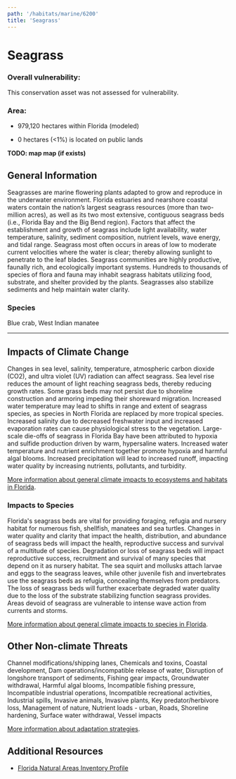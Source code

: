 ```yaml
---
path: '/habitats/marine/6200'
title: 'Seagrass'
---
```


# Seagrass

<div id="TopSection">



<div>

### Overall vulnerability:

This conservation asset was not assessed for vulnerability.

### Area:

-   979,120 hectares within Florida (modeled)

-   0 hectares (<1%) is located on public lands



</div>
</div>

**TODO: map map (if exists)**

## General Information

Seagrasses are marine flowering plants adapted to grow and reproduce in the underwater environment. Florida estuaries and nearshore coastal waters contain the nation’s largest seagrass resources (more than two-million acres), as well as its two most extensive, contiguous seagrass beds (i.e., Florida Bay and the Big Bend region). Factors that affect the establishment and growth of seagrass include light availability, water temperature, salinity, sediment composition, nutrient levels, wave energy, and tidal range. Seagrass most often occurs in areas of low to moderate current velocities where the water is clear; thereby allowing sunlight to penetrate to the leaf blades. Seagrass communities are highly productive, faunally rich, and ecologically important systems. Hundreds to thousands of species of flora and fauna may inhabit seagrass habitats utilizing food, substrate, and shelter provided by the plants. Seagrasses also stabilize sediments and help maintain water clarity.





### Species

Blue crab, West Indian manatee

<hr />

## Impacts of Climate Change

Changes in sea level, salinity, temperature, atmospheric carbon dioxide (CO2), and ultra violet (UV) radiation can affect seagrass.  Sea level rise reduces the amount of light reaching seagrass beds, thereby reducing growth rates.  Some grass beds may not persist due to shoreline construction and armoring impeding their shoreward migration. Increased water temperature may lead to shifts in range and extent of seagrass species, as species in North Florida are replaced by more tropical species.  Increased salinity due to decreased freshwater input and increased evaporation rates can cause physiological stress to the vegetation.  Large-scale die-offs of seagrass in Florida Bay have been attributed to hypoxia and sulfide production driven by warm, hypersaline waters.  Increased water temperature and nutrient enrichment together promote hypoxia and harmful algal blooms.   Increased precipitation will lead to increased runoff, impacting water quality by increasing nutrients, pollutants, and turbidity.



[More information about general climate impacts to ecosystems and habitats in Florida](/impacts/habitats).

### Impacts to Species

Florida's seagrass beds are vital for providing foraging, refugia and nursery habitat for numerous fish, shellfish, manatees and sea turtles.  Changes in water quality and clarity that impact the health, distribution, and abundance of seagrass beds will impact the health, reproductive success and survival of a multitude of species.  Degradation or loss of seagrass beds will impact reproductive success, recruitment and survival of many species that depend on it as nursery habitat.  The sea squirt and mollusks attach larvae and eggs to the seagrass leaves, while other juvenile fish and invertebrates use the seagrass beds as refugia, concealing themselves from predators.  The loss of seagrass beds will further exacerbate degraded water quality due to the loss of the substrate stabilizing function seagrass provides.  Areas devoid of seagrass are vulnerable to intense wave action from currents and storms.

[More information about general climate impacts to species in Florida](/impacts/species).

## Other Non-climate Threats

Channel modifications/shipping lanes, Chemicals and toxins, Coastal development, Dam operations/incompatible release of water, Disruption of longshore transport of sediments, Fishing gear impacts, Groundwater withdrawal, Harmful algal blooms, Incompatible fishing pressure, Incompatible industrial operations, Incompatible recreational activities, Industrial spills, Invasive animals, Invasive plants, Key predator/herbivore loss, Management of nature, Nutrient loads - urban, Roads, Shoreline hardening, Surface water withdrawal, Vessel impacts

[More information about adaptation strategies](/strategies).

## Additional Resources

 - [Florida Natural Areas Inventory Profile](http://www.fnai.org/PDF/NC/Marine_Estuarine.pdf)
